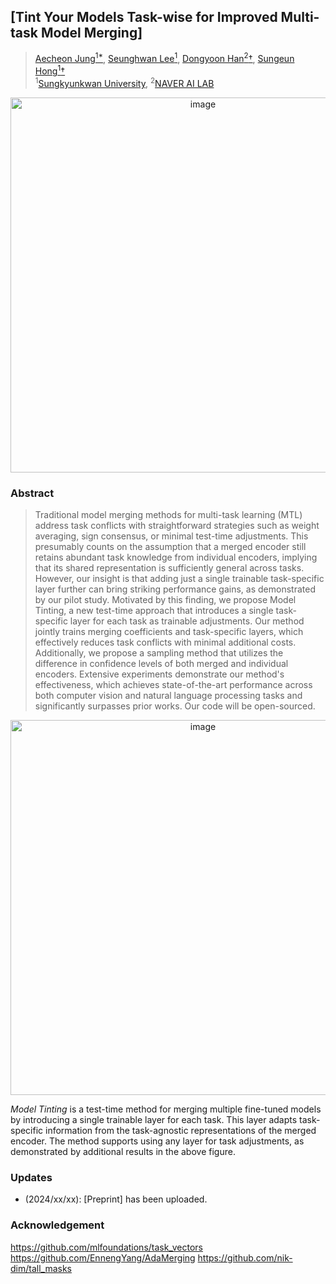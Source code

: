 ## [Tint Your Models Task-wise for Improved Multi-task Model Merging]

> [Aecheon Jung<sup>1*](https://github.com/kasurashan), [Seunghwan Lee<sup>1](https://github.com/nomis911), [Dongyoon Han<sup>2</sup>&dagger;](https://dongyoonhan.github.io/), [Sungeun Hong<sup>1</sup>&dagger;](https://www.csehong.com/) <br>
> <sup>1</sup>[Sungkyunkwan University](https://www.skku.edu/eng/index.do), <sup>2</sup>[NAVER AI LAB](https://naver-career.gitbook.io/en/teams/clova-cic/ai-lab)

<p align="center">
<img width="600" alt="image" src="https://github.com/user-attachments/assets/0e7e8f5f-e947-4f37-91df-90087a525a39">
</p>

### Abstract
>Traditional model merging methods for multi-task learning (MTL) address task conflicts with straightforward strategies such as weight averaging, sign consensus, or minimal test-time adjustments. This presumably counts on the assumption that a merged encoder still retains abundant task knowledge from individual encoders, implying that its shared representation is sufficiently general across tasks. However, our insight is that adding just a single trainable task-specific layer further can bring striking performance gains, as demonstrated by our pilot study. Motivated by this finding, we propose Model Tinting, a new test-time approach that introduces a single task-specific layer for each task as trainable adjustments. Our method jointly trains merging coefficients and task-specific layers, which effectively reduces task conflicts with minimal additional costs. Additionally, we propose a sampling method that utilizes the difference in confidence levels of both merged and individual encoders. Extensive experiments demonstrate our method's effectiveness, which achieves state-of-the-art performance across both computer vision and natural language processing tasks and significantly surpasses prior works. Our code will be open-sourced.


<p align="center">
<img width="600" alt="image" src="https://github.com/user-attachments/assets/45887493-2520-4acb-973b-ec4b0cfdd8ef">
</p>

*Model Tinting* is a test-time method for merging multiple fine-tuned models by introducing a single trainable layer for each task. This layer adapts task-specific information from the task-agnostic representations of the merged encoder. The method supports using any layer for task adjustments, as demonstrated by additional results in the above figure. 

### Updates
* (2024/xx/xx): [Preprint] has been uploaded.

### Acknowledgement
https://github.com/mlfoundations/task_vectors
https://github.com/EnnengYang/AdaMerging
https://github.com/nik-dim/tall_masks
